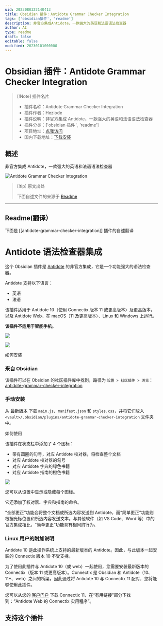 ```yaml
---
uid: 2023080322140413
title: Obsidian 插件：Antidote Grammar Checker Integration
tags: ['obsidian插件', 'readme']
description: 非官方集成Antidote，一款强大的英语和法语语法检查器
author: AI
type: readme
draft: false
editable: false
modified: 20230101000000
---
```


# Obsidian 插件：Antidote Grammar Checker Integration

> [!Note] 插件名片
> - 插件名称：Antidote Grammar Checker Integration
> - 插件作者：Heziode
> - 插件说明：非官方集成 Antidote，一款强大的英语和法语语法检查器
> - 插件分类：['obsidian 插件 ', 'readme']
> - 项目地址：[点我访问](https://github.com/Heziode/obsidian-antidote)
> - 国内下载地址：[下载安装](https://pkmer.cn/products/plugin/pluginMarket/?antidote-grammar-checker-integration)

## 概述

非官方集成 Antidote，一款强大的英语和法语语法检查器

![Antidote Grammar Checker Integration](https://cdn.pkmer.cn/covers/antidote-grammar-checker-integration.png!pkmer)

> [!tip] 原文出处
>
>下面自述文件的来源于 [Readme](https://ghproxy.net/https://raw.githubusercontent.com/Heziode/obsidian-antidote/main/README.md)
>

---

## Readme(翻译）

下面是 [[antidote-grammar-checker-integration]] 插件的自述翻译

# Antidote 语法检查器集成

这个 Obsidian 插件是 [Antidote](https://www.antidote.info/) 的非官方集成，它是一个功能强大的语法检查器。

Antidote 支持以下语言：

- 英语
- 法语

该插件适用于 Antidote 10（使用 Connectix 版本 11 或更高版本）及更高版本，以及 Antidote Web，在 macOS（11 及更高版本）、Linux 和 Windows 上运行。

**该插件不适用于智能手机。**

![](./assets/obsidian.png)

![](./assets/antidote.png)

如何安装

### 来自 Obsidian

该插件可以在 Obsidian 的社区插件库中找到，路径为 `设置 > 社区插件 > 浏览`：[antidote-grammar-checker-integration](https://obsidian.md/plugins?id=antidote-grammar-checker-integration)

### 手动安装

从 [最新版本](https://github.com/heziode/obsidian-antidote/releases/latest) 下载 `main.js`、`manifest.json` 和 `styles.css`，并将它们放入 `<vault>/.obsidian/plugins/antidote-grammar-checker-integration` 文件夹中。

如何使用

该插件在状态栏中添加了 4 个图标：

- 带有圆圈的勾号，对应 Antidote 校对器，将检查整个文档
- 对应 Antidote 校对器的勾号
- 对应 Antidote 字典的绿色书籍
- 对应 Antidote 指南的橙色书籍

![](./assets/obsidian-statusbar.png)

您可以从设置中显示或隐藏每个图标。

它还添加了校对器、字典和指南的命令。

“全部更正”功能会将整个文档或所选内容发送到 Antidote，而“简单更正”功能则根据光标位置和所选内容发送文本。与其他软件（如 VS Code、Word 等）中的官方集成相比，“简单更正”功能具有相同的行为。

### Linux 用户的附加说明

Antidote 10 是此操作系统上支持的最新版本的 Antidote。因此，与此版本一起安装的 Connectix 版本 10 不受支持。

为了使用此插件与 Antidote 10（或 web）一起使用，您需要安装最新版本的 Connectix（版本 11 或更高版本）。Connectix 是 Obsidian 和 Antidote（10、11+、web）之间的桥梁，因此通过将 Antidote 10 与 Connectix 11 配对，您将能够使用此插件。

您可以从您的 [客户门户](https://services.druide.com/client/) 下载 Connectix 11，在“有用链接”部分下找到：“Antidote Web 的 Connectix 实用程序”。

## 支持这个插件